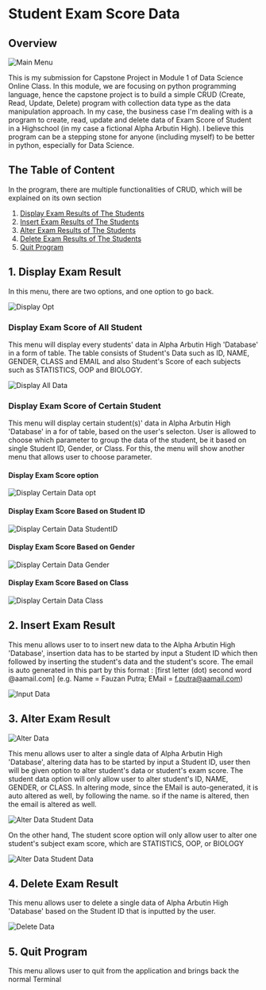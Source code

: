 # Student Exam Score Data
## Overview

![Main Menu](pix/main_menu.png)

This is my submission for Capstone Project in Module 1 of Data Science Online Class. In this module, we are focusing on python programming language, hence the capstone project is to build a simple CRUD (Create, Read, Update, Delete) program with collection data type as the data manipulation approach. In my case, the business case I'm dealing with is a program to create, read, update and delete data of Exam Score of Student in a Highschool (in my case a fictional Alpha Arbutin High). I believe this program can be a stepping stone for anyone (including myself) to be better in python, especially for Data Science.

## The Table of Content
In the program, there are multiple functionalities of CRUD, which will be explained on its own section
1. [Display Exam Results of The Students](#1-display-exam-result)
2. [Insert Exam Results of The Students](#2-insert-exam-result)
3. [Alter Exam Results of The Students](#3-alter-exam-result)
4. [Delete Exam Results of The Students](#4-delete-exam-result)
5. [Quit Program](#5-quit-program)

## 1. Display Exam Result
In this menu, there are two options, and one option to go back.

![Display Opt](pix/display_opt.png)

### Display Exam Score of All Student
This menu will display every students' data in Alpha Arbutin High 'Database' in a form of table. The table consists of Student's Data such as ID, NAME, GENDER, CLASS and EMAIL and also Student's Score of each subjects such as STATISTICS, OOP and BIOLOGY.

![Display All Data](pix/display_all.png)

### Display Exam Score of Certain Student
This menu will display certain student(s)' data in Alpha Arbutin High 'Database' in a for of table, based on the user's selecton. User is allowed to choose which parameter to group the data of the student, be it based on single Student ID, Gender, or Class. For this, the menu will show another menu that allows user to choose parameter.

#### Display Exam Score option

![Display Certain Data opt](pix/display_certain.png)

#### Display Exam Score Based on Student ID

![Display Certain Data StudentID](pix/display_studentID.png)

#### Display Exam Score Based on Gender

![Display Certain Data Gender](pix/display_gender.png)

#### Display Exam Score Based on Class

![Display Certain Data Class](pix/display_class.png)

## 2. Insert Exam Result
This menu allows user to to insert new data to the Alpha Arbutin High 'Database', insertion data has to be started by input a Student ID which then followed by inserting the student's data and the student's score. The email is auto generated in this part by this format : [first letter (dot) second word @aamail.com] (e.g. Name = Fauzan Putra; EMail = f.putra@aamail.com)

![Input Data](pix/input_data.png)

## 3. Alter Exam Result

![Alter Data](pix/alter_data.png)

This menu allows user to alter a single data of Alpha Arbutin High 'Database', altering data has to be started by input a Student ID, user then will be given option to alter student's data or student's exam score. The student data option will only allow user to alter student's ID, NAME, GENDER, or CLASS. In altering mode, since the EMail is auto-generated, it is auto altered as well, by following the name. so if the name is altered, then the email is altered as well.

![Alter Data Student Data](pix/alter_studData.png)

On the other hand, The student score option will only allow user to alter one student's subject exam score, which are STATISTICS, OOP, or BIOLOGY

![Alter Data Student Data](pix/alter_studScore.png)

## 4. Delete Exam Result
This menu allows user to delete a single data of Alpha Arbutin High 'Database' based on the Student ID that is inputted by the user.

![Delete Data](pix/delete_data.png)

## 5. Quit Program
This menu allows user to quit from the application and brings back the normal Terminal
